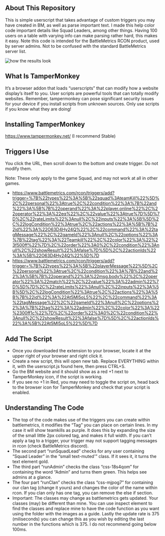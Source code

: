 ## About This Repository
This is simple userscript that takes advantage of custom triggers you may have created in BM, as well as parse important text. I made this help color code important details like Squad Leaders, among other things. Having 100 users on a table with varying info can make parsing rather hard, this makes it easy.
Note this code is intended for the BattleMetrics RCON product, used by server admins. Not to be confused with the standard BattleMetrics server list. 

![how the results look](https://github.com/TempusOwl/bm-userscript/blob/main/result.png?raw=true)
## What Is TamperMonkey
It’s a browser addon that loads “userscripts” that can modify how a website display’s itself to you. User scripts are powerful tools that can totally modify websites. Remember, tampermonkey can pose significant security issues for your device if you install scripts from unknown sources. Only use scripts if you know what they are doing!
## Installing TamperMonkey
https://www.tampermonkey.net/ (I recommend Stable)
## Triggers I Use
You click the URL, then scroll down to the bottom and create trigger. Do not modify them.

Note: These only apply to the game Squad, and may not work at all in other games.
* https://www.battlemetrics.com/rcon/triggers/add?trigger=%7B%22types%22%3A%5B%22squad%3AteamKill%22%5D%2C%22personal%22%3Atrue%2C%22condition%22%3A%7B%22and%22%3A%5B%7B%22operand%22%3A%22player.online%22%2C%22operator%22%3A%22eq%22%2C%22value%22%3Atrue%7D%5D%7D%2C%22rateLimits%22%3Anull%2C%22inputs%22%3A%5B%5D%2C%22logCondition%22%3Atrue%2C%22actions%22%3A%5B%7B%22id%22%3A%22O63D4Hy24Q%22%2C%22command%22%3A%22tagMessage%22%2C%22gameId%22%3Anull%2C%22options%22%3A%7B%22tag%22%3A%22Teamkill%22%2C%22color%22%3A%22%23f500ff%22%7D%2C%22order%22%3A0%2C%22condition%22%3Anull%2C%22showResult%22%3Afalse%7D%5D%2C%22actionIds%22%3A%5B%22O63D4Hy24Q%22%5D%7D
* https://www.battlemetrics.com/rcon/triggers/add?trigger=%7B%22types%22%3A%5B%22playerMessage%22%5D%2C%22personal%22%3Atrue%2C%22condition%22%3A%7B%22and%22%3A%5B%7B%22operand%22%3A%22msg.body%22%2C%22operator%22%3A%22match%22%2C%22value%22%3A%22admin%22%7D%5D%7D%2C%22rateLimits%22%3Anull%2C%22inputs%22%3A%5B%5D%2C%22logCondition%22%3Atrue%2C%22actions%22%3A%5B%7B%22id%22%3A%22At5MI5oL5%22%2C%22command%22%3A%22tagMessage%22%2C%22gameId%22%3Anull%2C%22options%22%3A%7B%22tag%22%3A%22admin%22%2C%22color%22%3A%22%2300ff1c%22%7D%2C%22order%22%3A0%2C%22condition%22%3Anull%2C%22showResult%22%3Afalse%7D%5D%2C%22actionIds%22%3A%5B%22At5MI5oL5%22%5D%7D

## Add The Script
* Once you downloaded the extension to your browser, locate it at the upper right of your browser and right click it. 
* Create a new script, this will open new tab. Replace EVERYTHING within it, with the userscript.js found here, then press CTRL+S.
* Go the BM website and it should show as a red +1 next to TamperMonkey icon, if the script is working. 
* If you see no +1 in Red, you may need to toggle the script on, head back to the browser icon for TamperMonkey and check that your script is enabled.

## Understanding The Code
  * The top of the code makes use of the triggers you can create within battlemetrics, it modifies the “Tag” you can place on certain lines. In my case it will show teamkills as purple. It does this by expanding the size of the small little 2px colored tag, and makes it full width. If you can’t apply a tag to a trigger, your trigger may not support tagging messages in rcon (check BattleMetrics discord).
  * The second part “runSquadLead” checks for any user containing “Squad Leader” in the “small text-muted'” class. If it sees it, it turns the text element gold. 
  * The third part “runAdmin” checks the class “css-18s4qom” for containing the word “Admin” and turns them green. This helps see admins at a glance. 
  * The four part “runClan” checks the class “css-mjpog7” for containing our clan tag (change it yours) and changes the color of the name within rcon. If you clan only has one tag, you can remove the else if section. 
  * Important: The classes may change as battlemetrics gets updated. Your classes (may) be different than mine. You can use inspect element to find the classes and replace mine to have the code function as you want using the folder with the images as a guide. Lastly the update rate is 375 (miliseconds) you can change this as you wish by editing the last number in the functions which is 375. I do not recommend going below 100ms.
  
